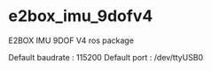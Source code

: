 # e2box_imu_9dofv4
E2BOX IMU 9DOF V4 ros package

Default baudrate : 115200
Default port : /dev/ttyUSB0
